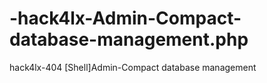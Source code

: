 # -hack4lx-Admin-Compact-database-management.php
hack4lx-404 [Shell]Admin-Compact database management
